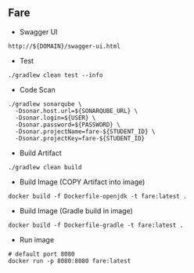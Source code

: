 ## Fare
* Swagger UI
```
http://${DOMAIN}/swagger-ui.html
```

* Test
```bash=
./gradlew clean test --info
```

* Code Scan
```bash=
./gradlew sonarqube \
  -Dsonar.host.url=${SONARQUBE_URL} \
  -Dsonar.login=${USER} \
  -Dsonar.password=${PASSWORD} \
  -Dsonar.projectName=fare-${STUDENT_ID} \
  -Dsonar.projectKey=fare-${STUDENT_ID} 
```

* Build Artifact
```bash=
./gradlew clean build
```

* Build Image (COPY Artifact into image)
```bash=
docker build -f Dockerfile-openjdk -t fare:latest .
```

* Build Image (Gradle build in image)
```bash=
docker build -f Dockerfile-gradle -t fare:latest .
```

* Run image
```bash=
# default port 8080
docker run -p 8080:8080 fare:latest
```